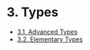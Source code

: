 <!-- This file is generated automatically by infrastructure scripts. Please don't edit by hand. -->

# 3. Types

-   [3.1. Advanced Types](./01-advanced-types/index.md)
-   [3.2. Elementary Types](./02-elementary-types/index.md)
